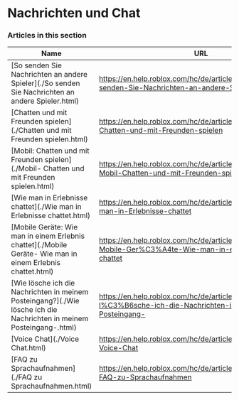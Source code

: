 # Nachrichten und Chat  
### Articles in this section
Name|URL
-|-
[So senden Sie Nachrichten an andere Spieler](./So senden Sie Nachrichten an andere Spieler.html) |https://en.help.roblox.com/hc/de/articles/203313610-So-senden-Sie-Nachrichten-an-andere-Spieler
[Chatten und mit Freunden spielen](./Chatten und mit Freunden spielen.html) |https://en.help.roblox.com/hc/de/articles/206224956-Chatten-und-mit-Freunden-spielen
[Mobil: Chatten und mit Freunden spielen](./Mobil- Chatten und mit Freunden spielen.html) |https://en.help.roblox.com/hc/de/articles/360000432483-Mobil-Chatten-und-mit-Freunden-spielen
[Wie man in Erlebnisse chattet](./Wie man in Erlebnisse chattet.html) |https://en.help.roblox.com/hc/de/articles/203314250-Wie-man-in-Erlebnisse-chattet
[Mobile Geräte: Wie man in einem Erlebnis chattet](./Mobile Geräte- Wie man in einem Erlebnis chattet.html) |https://en.help.roblox.com/hc/de/articles/203313520-Mobile-Ger%C3%A4te-Wie-man-in-einem-Erlebnis-chattet
[Wie lösche ich die Nachrichten in meinem Posteingang?](./Wie lösche ich die Nachrichten in meinem Posteingang-.html) |https://en.help.roblox.com/hc/de/articles/203313690-Wie-l%C3%B6sche-ich-die-Nachrichten-in-meinem-Posteingang-
[Voice Chat](./Voice Chat.html) |https://en.help.roblox.com/hc/de/articles/4405807645972-Voice-Chat
[FAQ zu Sprachaufnahmen](./FAQ zu Sprachaufnahmen.html) |https://en.help.roblox.com/hc/de/articles/5704050147604-FAQ-zu-Sprachaufnahmen